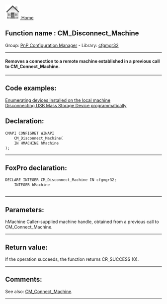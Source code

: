 [<img src="../../images/home.png"> Home ](https://github.com/VFPX/Win32API)  

## Function name : CM_Disconnect_Machine
Group: [PnP Configuration Manager](../../functions_group.md#PnP_Configuration_Manager)  -  Library: [cfgmgr32](../../Libraries.md#cfgmgr32)  
***  


#### Removes a connection to a remote machine established in a previous call to CM_Connect_Machine.
***  


## Code examples:
[Enumerating devices installed on the local machine](../../samples/sample_545.md)  
[Disconnecting USB Mass Storage Device programmatically](../../samples/sample_553.md)  

## Declaration:
```foxpro  
CMAPI CONFIGRET WINAPI
	CM_Disconnect_Machine(
	IN HMACHINE hMachine
);  
```  
***  


## FoxPro declaration:
```foxpro  
DECLARE INTEGER CM_Disconnect_Machine IN cfgmgr32;
	INTEGER hMachine
  
```  
***  


## Parameters:
hMachine 
Caller-supplied machine handle, obtained from a previous call to CM_Connect_Machine.  
***  


## Return value:
If the operation succeeds, the function returns CR_SUCCESS (0).  
***  


## Comments:
See also: [CM_Connect_Machine](../cfgmgr32/CM_Connect_Machine.md).  
  
***  

